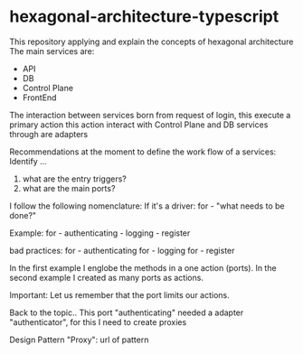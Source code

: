 # hexagonal-architecture-typescript

This repository applying and explain the concepts of hexagonal architecture
The main services are:

- API
- DB
- Control Plane
- FrontEnd

The interaction between services born from request of login, this execute a primary action this action interact with Control Plane and DB services through are adapters

Recommendations at the moment to define the work flow of a services:
Identify ...
1. what are the entry triggers?
2. what are the main ports?

I follow the following nomenclature:
If it's a driver:
for - "what needs to be done?" 

Example:
for - authenticating
    - logging
    - register
  
bad practices:
for - authenticating 
for - logging
for - register

In the first example I englobe the methods in a one action (ports).
In the second example I created as many ports as actions.

Important:
Let us remember that the port limits our actions.

Back to the topic..
This port "authenticating" needed a adapter "authenticator", for this I need to create proxies

Design Pattern "Proxy":
url of pattern

